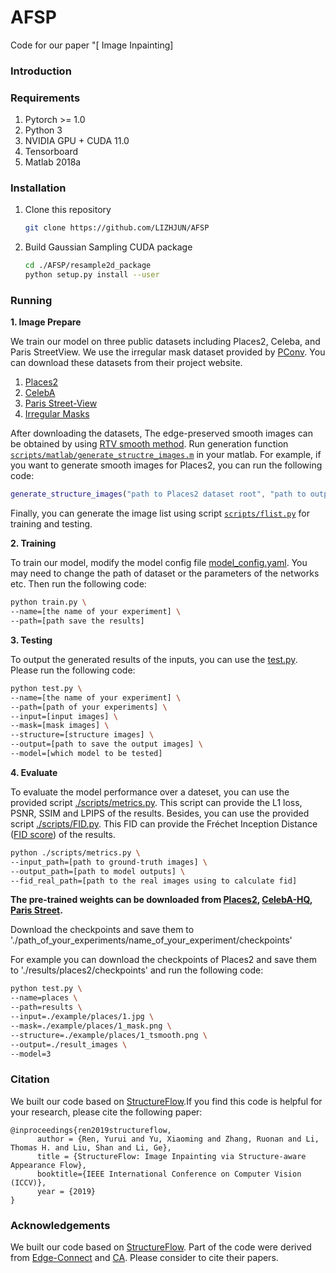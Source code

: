 # AFSP
Code for our paper "[ Image Inpainting] 

### Introduction

### Requirements

1. Pytorch >= 1.0
2. Python 3
3. NVIDIA GPU + CUDA 11.0
4. Tensorboard
5. Matlab 2018a

### Installation

1. Clone this repository

   ```bash
   git clone https://github.com/LIZHJUN/AFSP
   ```

2. Build Gaussian Sampling CUDA package 

   ```bash
   cd ./AFSP/resample2d_package
   python setup.py install --user
   ```


### Running

**1.   Image Prepare**

We train our model on three public datasets including Places2, Celeba, and Paris StreetView. We use the irregular mask dataset provided by [PConv](https://arxiv.org/abs/1804.07723). You can download these datasets from their project website.

1. [Places2](http://places2.csail.mit.edu)
2. [CelebA](http://mmlab.ie.cuhk.edu.hk/projects/CelebA.html) 
3. [Paris Street-View](https://github.com/pathak22/context-encoder) 
4. [Irregular Masks](http://masc.cs.gmu.edu/wiki/partialconv)

After downloading the datasets, The edge-preserved smooth images can be obtained by using [RTV smooth method](http://www.cse.cuhk.edu.hk/~leojia/projects/texturesep/). Run generation function [`scripts/matlab/generate_structre_images.m`](scripts/matlab/generate_structure_images.m) in your matlab. For example, if you want to generate smooth images for Places2, you can run the following code:

```matlab
generate_structure_images("path to Places2 dataset root", "path to output folder");
```

Finally, you can generate the image list using script  [`scripts/flist.py`](scripts/flist.py) for training and testing.

**2.   Training**

To train our model, modify the model config file [model_config.yaml](model_config.yaml). You may need to change the path of dataset or the parameters of the networks etc. Then run the following code:

```bash
python train.py \
--name=[the name of your experiment] \
--path=[path save the results] 
```

**3.   Testing**

To output the generated results of the inputs, you can use the [test.py](test.py).  Please run the following code:

```bash
python test.py \
--name=[the name of your experiment] \
--path=[path of your experiments] \
--input=[input images] \
--mask=[mask images] \
--structure=[structure images] \
--output=[path to save the output images] \
--model=[which model to be tested]
```

**4.   Evaluate**

To evaluate the model performance over a dateset, you can use the provided script [./scripts/metrics.py](scripts/metrics.py). This script can provide the L1 loss, PSNR, SSIM and LPIPS of the results. Besides, you can use the provided script [./scripts/FID.py](scripts/FID.py). This FID can provide the Fréchet Inception Distance ([FID score](https://github.com/mseitzer/pytorch-fid)) of the results.

```bash
python ./scripts/metrics.py \
--input_path=[path to ground-truth images] \ 
--output_path=[path to model outputs] \
--fid_real_path=[path to the real images using to calculate fid]
```

**The pre-trained weights can be downloaded from [Places2](), [CelebA-HQ](), [Paris Street]().**

Download the checkpoints and save them to './path_of_your_experiments/name_of_your_experiment/checkpoints'

For example you can download the checkpoints of Places2 and save them to './results/places2/checkpoints' and run the following code:

```bash
python test.py \
--name=places \
--path=results \
--input=./example/places/1.jpg \
--mask=./example/places/1_mask.png \
--structure=./example/places/1_tsmooth.png \
--output=./result_images \
--model=3
```

### Citation

We built our code based on [StructureFlow](https://github.com/RenYurui/StructureFlow).If you find this code is helpful for your research, please cite the following paper:

```
@inproceedings{ren2019structureflow,
      author = {Ren, Yurui and Yu, Xiaoming and Zhang, Ruonan and Li, Thomas H. and Liu, Shan and Li, Ge},
      title = {StructureFlow: Image Inpainting via Structure-aware Appearance Flow},
      booktitle={IEEE International Conference on Computer Vision (ICCV)},
      year = {2019}
}
```



### Acknowledgements

We built our code based on [StructureFlow](https://github.com/RenYurui/StructureFlow). Part of the code were derived from [Edge-Connect](https://github.com/knazeri/edge-connect) and [CA](https://github.com/JiahuiYu/generative_inpainting). Please consider to cite their papers. 

